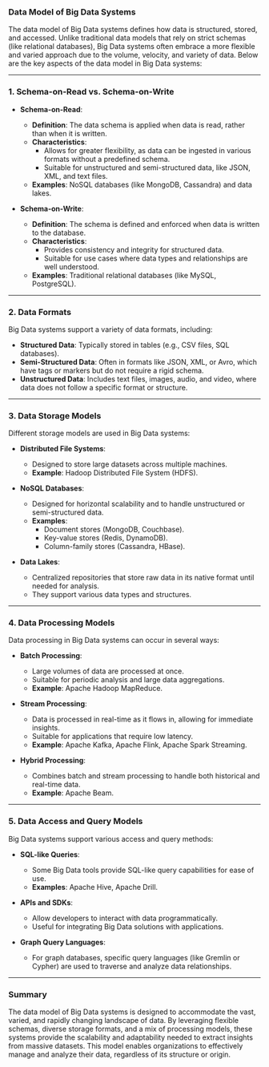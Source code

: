 ### Data Model of Big Data Systems

The data model of Big Data systems defines how data is structured, stored, and accessed. Unlike traditional data models that rely on strict schemas (like relational databases), Big Data systems often embrace a more flexible and varied approach due to the volume, velocity, and variety of data. Below are the key aspects of the data model in Big Data systems:

---

### 1. **Schema-on-Read vs. Schema-on-Write**

- **Schema-on-Read**:
  - **Definition**: The data schema is applied when data is read, rather than when it is written.
  - **Characteristics**:
    - Allows for greater flexibility, as data can be ingested in various formats without a predefined schema.
    - Suitable for unstructured and semi-structured data, like JSON, XML, and text files.
  - **Examples**: NoSQL databases (like MongoDB, Cassandra) and data lakes.

- **Schema-on-Write**:
  - **Definition**: The schema is defined and enforced when data is written to the database.
  - **Characteristics**:
    - Provides consistency and integrity for structured data.
    - Suitable for use cases where data types and relationships are well understood.
  - **Examples**: Traditional relational databases (like MySQL, PostgreSQL).

---

### 2. **Data Formats**

Big Data systems support a variety of data formats, including:

- **Structured Data**: Typically stored in tables (e.g., CSV files, SQL databases).
- **Semi-Structured Data**: Often in formats like JSON, XML, or Avro, which have tags or markers but do not require a rigid schema.
- **Unstructured Data**: Includes text files, images, audio, and video, where data does not follow a specific format or structure.

---

### 3. **Data Storage Models**

Different storage models are used in Big Data systems:

- **Distributed File Systems**: 
  - Designed to store large datasets across multiple machines.
  - **Example**: Hadoop Distributed File System (HDFS).
  
- **NoSQL Databases**: 
  - Designed for horizontal scalability and to handle unstructured or semi-structured data.
  - **Examples**: 
    - Document stores (MongoDB, Couchbase).
    - Key-value stores (Redis, DynamoDB).
    - Column-family stores (Cassandra, HBase).
  
- **Data Lakes**: 
  - Centralized repositories that store raw data in its native format until needed for analysis.
  - They support various data types and structures.
  
---

### 4. **Data Processing Models**

Data processing in Big Data systems can occur in several ways:

- **Batch Processing**: 
  - Large volumes of data are processed at once.
  - Suitable for periodic analysis and large data aggregations.
  - **Example**: Apache Hadoop MapReduce.

- **Stream Processing**: 
  - Data is processed in real-time as it flows in, allowing for immediate insights.
  - Suitable for applications that require low latency.
  - **Example**: Apache Kafka, Apache Flink, Apache Spark Streaming.

- **Hybrid Processing**: 
  - Combines batch and stream processing to handle both historical and real-time data.
  - **Example**: Apache Beam.

---

### 5. **Data Access and Query Models**

Big Data systems support various access and query methods:

- **SQL-like Queries**: 
  - Some Big Data tools provide SQL-like query capabilities for ease of use.
  - **Examples**: Apache Hive, Apache Drill.

- **APIs and SDKs**: 
  - Allow developers to interact with data programmatically.
  - Useful for integrating Big Data solutions with applications.
  
- **Graph Query Languages**: 
  - For graph databases, specific query languages (like Gremlin or Cypher) are used to traverse and analyze data relationships.
  
---

### Summary

The data model of Big Data systems is designed to accommodate the vast, varied, and rapidly changing landscape of data. By leveraging flexible schemas, diverse storage formats, and a mix of processing models, these systems provide the scalability and adaptability needed to extract insights from massive datasets. This model enables organizations to effectively manage and analyze their data, regardless of its structure or origin.
